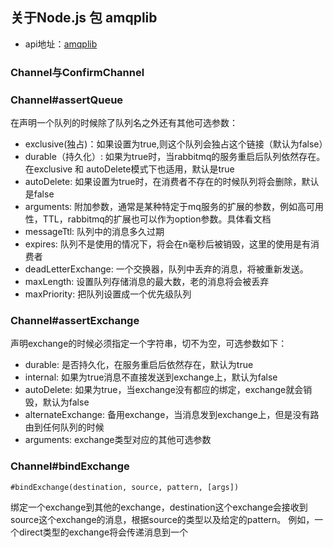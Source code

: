 ## 关于Node.js 包 amqplib
* api地址：[amqplib](http://www.squaremobius.net/amqp.node/channel_api.html#confirmchannel)

### Channel与ConfirmChannel

### Channel#assertQueue
在声明一个队列的时候除了队列名之外还有其他可选参数：
* exclusive(独占)：如果设置为true,则这个队列会独占这个链接（默认为false）
* durable（持久化）:  如果为true时，当rabbitmq的服务重启后队列依然存在。在exclusive 和 autoDelete模式下也适用，默认是true
* autoDelete: 如果设置为true时，在消费者不存在的时候队列将会删除，默认是false
* arguments: 附加参数，通常是某种特定于mq服务的扩展的参数，例如高可用性，TTL，rabbitmq的扩展也可以作为option参数。具体看文档
* messageTtl: 队列中的消息多久过期
* expires: 队列不是使用的情况下，将会在n毫秒后被销毁，这里的使用是有消费者
* deadLetterExchange: 一个交换器，队列中丢弃的消息，将被重新发送。
* maxLength: 设置队列存储消息的最大数，老的消息将会被丢弃
* maxPriority: 把队列设置成一个优先级队列

### Channel#assertExchange
声明exchange的时候必须指定一个字符串，切不为空，可选参数如下：
* durable: 是否持久化，在服务重启后依然存在，默认为true
* internal: 如果为true消息不直接发送到exchange上，默认为false
* autoDelete: 如果为true，当exchange没有都应的绑定，exchange就会销毁，默认为false
* alternateExchange: 备用exchange，当消息发到exchange上，但是没有路由到任何队列的时候
* arguments: exchange类型对应的其他可选参数

### Channel#bindExchange
```
#bindExchange(destination, source, pattern, [args])
```
绑定一个exchange到其他的exchange，destination这个exchange会接收到source这个exchange的消息，根据source的类型以及给定的pattern。
例如，一个direct类型的exchange将会传递消息到一个

